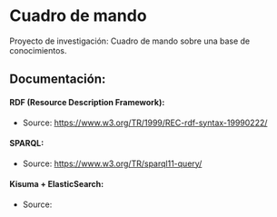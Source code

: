 # Cuadro de mando
Proyecto de investigación: Cuadro de mando sobre una base de conocimientos.

## Documentación:

#### RDF (Resource Description Framework):
* Source: https://www.w3.org/TR/1999/REC-rdf-syntax-19990222/

#### SPARQL:
* Source: https://www.w3.org/TR/sparql11-query/

#### Kisuma + ElasticSearch:
* Source:

